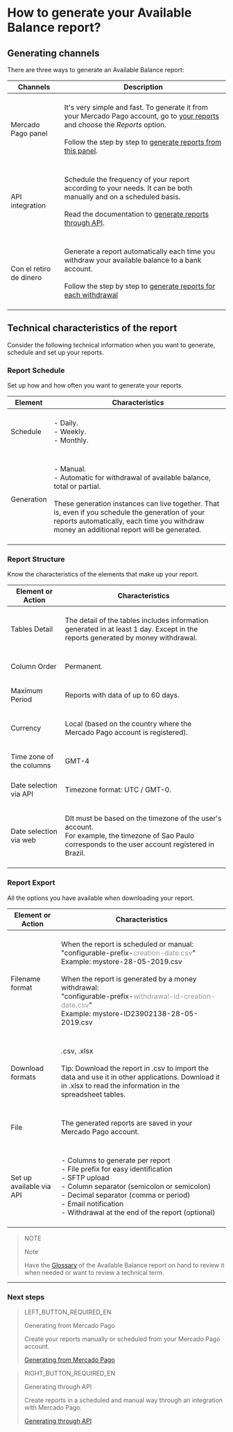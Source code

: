 
# How to generate your Available Balance report?


## Generating channels

There are three ways to generate an Available Balance report:

| Channels | Description |
| ------- | ----------- |
| Mercado Pago panel | <br/>It's very simple and fast. To generate it from your Mercado Pago account, go to [your reports](https://www.mercadopago.com.ar/balance/reports) and choose the *Reports* option.<br/><br/>Follow the step by step to [generate reports from this panel](https://www.mercadopago.com.ar/developers/en/guides/reports/available-money/panel/).<br/><br/> |
| API integration | <br/>Schedule the frequency of your report according to your needs. It can be both manually and on a scheduled basis.<br/><br/>Read the documentation to [generate reports through API](https://www.mercadopago.com.ar/developers/en/guides/reports/available-money/api/).<br/><br/>|
| Con el retiro de dinero | <br/>Generate a report automatically each time you withdraw your available balance to a bank account.<br/><br/>Follow the step by step to [generate reports for each withdrawal](https://www.mercadopago.com.ar/developers/en/guides/reports/available-money/withdrawal/)<br/><br/> |


## Technical characteristics of the report

Consider the following technical information when you want to generate, schedule and set up your reports.

### Report Schedule

Set up how and how often you want to generate your reports.


| Element | Characteristics |
| ------------ |	--------    |
| Schedule | <br/>-  Daily.<br/>  -  Weekly.<br/>-  Monthly. <br/><br/> |
| Generation  | <br/>-  Manual.<br/>  -  Automatic for withdrawal of available balance, total or partial. <br/><br/>These generation instances can live together. That is, even if you schedule the generation of your reports automatically, each time you withdraw money an additional report will be generated.<br/> <br/>  |


### Report Structure

Know the characteristics of the elements that make up your report.


| Element or Action | Characteristics |
| ------------ |	--------    |
| Tables Detail | <br/>The detail of the tables includes information generated in at least 1 day. Except in the reports generated by money withdrawal. <br/> <br/>  |
| Column Order |<br/> Permanent. <br/> <br/> |
| Maximum Period | <br/> Reports with data of up to 60 days. <br/> <br/> |
| Currency | <br/> Local (based on the country where the Mercado Pago account is registered). <br/> <br/> |
| Time zone of the columns | <br/> GMT-4 <br/> <br/> |
| Date selection via API |<br/>  Timezone format: UTC / GMT-0. <br/> <br/> |
| Date selection via web | <br/> DIt must be based on the timezone of the user's account. <br/> For example, the timezone of Sao Paulo corresponds to the user account registered in Brazil. <br/> <br/> |


### Report Export

All the options you have available when downloading your report.

| Element or Action | Characteristics |
| ------------ |	--------    |
| Filename format | <br/>When the report is scheduled or manual:<br/> "configurable-prefix-<span style='color:#999999;'>creation-date.csv</span>" <br/> Example: mystore-28-05-2019.csv <br/><br/> When the report is generated by a money withdrawal: <br/> "configurable-prefix-<span style='color:#999999;'>withdrawal-id-creation-date.csv</span>"<br/> Example: mystore-ID23902138-28-05-2019.csv <br/> <br/> |
| Download formats | <br/>.csv, .xlsx <br/><br/>Tip: Download the report in .csv to import the data and use it in other applications. Download it in .xlsx to read the information in the spreadsheet tables. <br/><br/> |
| File | <br/>The generated reports are saved in your Mercado Pago account.<br/><br/> |
| Set up available via API | <br/>-  Columns to generate per report<br/> -  File prefix for easy identification<br/> -  SFTP upload<br/> -  Column separator (semicolon or semicolon)<br/> -  Decimal separator (comma or period)<br/> -  Email notification<br/> -  Withdrawal at the end of the report (optional) <br/><br/> |



> NOTE
>
> Note
>
> Have the [Glossary](https://www.mercadopago.com.ar/developers/en/guides/reports/available-money/glossary/) of the Available Balance report on hand to review it when needed or want to review a technical term.

<hr/>

### Next steps

> LEFT_BUTTON_REQUIRED_EN
>
> Generating from Mercado Pago  
>
> Create your reports manually or scheduled from your Mercado Pago account.
>
> [Generating from Mercado Pago](https://www.mercadopago.com.ar/developers/en/guides/reports/available-money/panel/)

> RIGHT_BUTTON_REQUIRED_EN
>
> Generating through API
>
> Create reports in a scheduled and manual way through an integration with Mercado Pago.
>
> [Generating through API](https://www.mercadopago.com.ar/developers/en/guides/reports/available-money/api/)
